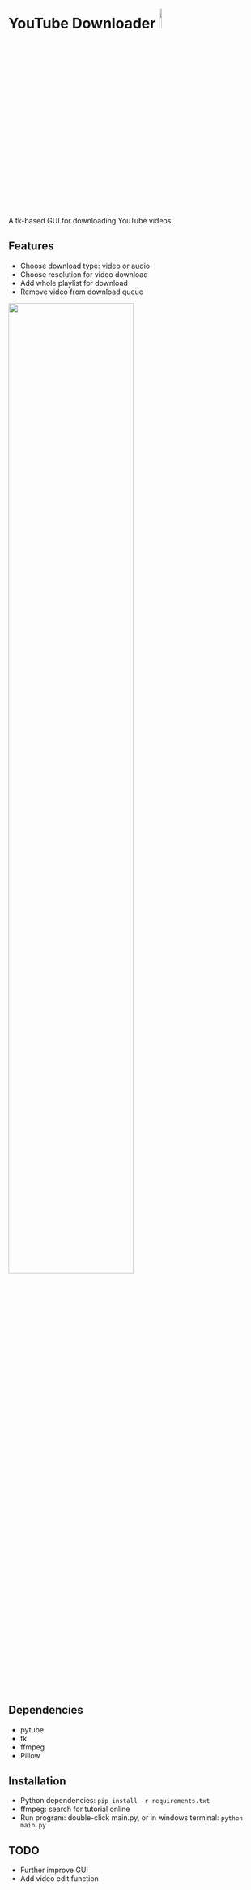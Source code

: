 # YouTube Downloader <img src="https://i.imgur.com/djKhfAi.png" alt="" width="10%">

A tk-based GUI for downloading YouTube videos.
## Features
- Choose download type: video or audio
- Choose resolution for video download
- Add whole playlist for download
- Remove video from download queue
<img src="https://i.imgur.com/wRF27Tr.png" width="70%">

## Dependencies
- pytube
- tk
- ffmpeg
- Pillow

## Installation
- Python dependencies: `pip install -r requirements.txt`
- ffmpeg: search for tutorial online
- Run program: double-click main.py, or in windows terminal: `python main.py`

## TODO
- Further improve GUI
- Add video edit function
